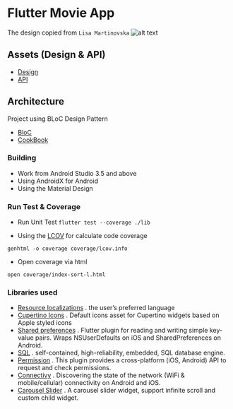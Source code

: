 # Flutter Movie App
The design copied from `Lisa Martinovska`
![alt text](https://cdn.dribbble.com/users/1567880/screenshots/5026483/dribbble.png "Resoure")

## Assets (Design & API)
- [Design](https://dribbble.com/shots/5026483-Netflix-Mobile-App-Redesign/attachments)
- [API](https://developers.themoviedb.org/3/movies/get-movie-images)

## Architecture
Project using BLoC Design Pattern
- [BloC](https://bloclibrary.dev/#/)
- [CookBook](https://flutter.dev/docs/cookbook)

### Building
- Work from Android Studio 3.5 and above
- Using AndroidX for Android
- Using the Material Design

### Run Test & Coverage
- Run Unit Test
`flutter test --coverage ./lib`

- Using the [LCOV][17] for calculate code coverage <br/>

`genhtml -o coverage coverage/lcov.info` <br/>

- Open coverage via html <br/>

`open coverage/index-sort-l.html`


### Libraries used
- [Resource localizations][10] . the user’s preferred language
- [Cupertino Icons][11] . Default icons asset for Cupertino widgets based on Apple styled icons
- [Shared preferences][12] . Flutter plugin for reading and writing simple key-value pairs. Wraps NSUserDefaults on iOS and SharedPreferences on Android.
- [SQL][13] . self-contained, high-reliability, embedded, SQL database engine.
- [Permission][14] . This plugin provides a cross-platform (iOS, Android) API to request and check permissions.
- [Connectivy][15] . Discovering the state of the network (WiFi & mobile/cellular) connectivity on Android and iOS.
- [Carousel Slider][16] . A carousel slider widget, support infinite scroll and custom child widget.

[10]: https://flutter.dev/docs/development/accessibility-and-localization/internationalization
[11]: https://pub.dev/packages/cupertino_icons
[12]: https://pub.dev/packages/shared_preferences
[13]: https://pub.dev/packages/sqflite
[14]: https://pub.dev/packages/permission_handler
[15]: https://pub.dev/packages/connectivity
[16]: https://pub.dev/packages/carousel_slider
[17]: https://github.com/linux-test-project/lcov